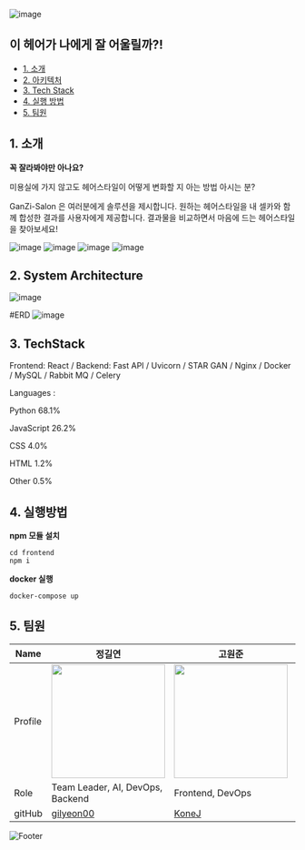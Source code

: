 ![image](https://user-images.githubusercontent.com/65939213/180509669-ae084a9e-de4f-430e-a5bf-3d86f7887520.png)

## 이 헤어가 나에게 잘 어울릴까?!


  - [1. 소개](#1-소개)
  - [2. 아키텍처](#2-아키텍처)
  - [3. Tech Stack](#3-TechStack)
  - [4. 실행 방법](#3-실행방법)
  - [5. 팀원](#7-팀원)
  
## 1. 소개
**꼭 잘라봐야만 아나요?**

미용실에 가지 않고도 헤어스타일이 어떻게 변화할 지 아는 방법 아시는 분?

GanZi-Salon 은 여러분에게 솔루션을 제시합니다. 원하는 헤어스타일을 내 셀카와 함께 합성한 결과를 사용자에게 제공합니다. 결과물을 비교하면서 마음에 드는 헤어스타일을 찾아보세요!

![image](https://user-images.githubusercontent.com/65939213/180506408-316e63b2-994e-4c2e-96fa-80ef97b4949a.png)
![image](https://user-images.githubusercontent.com/65939213/180506451-202137ea-40cf-479f-9c69-a106d5e06435.png)
![image](https://user-images.githubusercontent.com/65939213/180506484-388c000c-b6f6-45e9-8f4e-ad06f4a933a6.png)
![image](https://user-images.githubusercontent.com/65939213/180506519-7a8a9a8f-ddf4-4318-9adb-1a4928100ca6.png)


## 2. System Architecture
![image](https://user-images.githubusercontent.com/65939213/180504822-fd3c108e-6e71-4d56-9b00-a84801579dff.png)

#ERD
![image](https://user-images.githubusercontent.com/65939213/180504867-e9a3bf2d-0adb-4f93-8b1a-d115d69bae1d.png)


## 3. TechStack


Frontend: React / 
Backend: Fast API / 
Uvicorn / 
STAR GAN / 
Nginx / 
Docker / 
MySQL / 
Rabbit MQ / 
Celery


Languages : 

Python
68.1%
 
JavaScript
26.2%
 
CSS
4.0%
 
HTML
1.2%
 
Other
0.5%





## 4. 실행방법
**npm 모듈 설치**
```
cd frontend
npm i
```

**docker 실행**
```
docker-compose up
```


## 5. 팀원
| Name    | 정길연                                     | 고원준                                   | 김우현                                       | 김지혜                                 | 장아령                                 |
| ------- | ---------------------------------------- | ---------------------------------------- | -------------------------------------------- | -------------------------------------- | -------------------------------------- |
| Profile | <img width="200px" src="https://avatars.githubusercontent.com/u/52391627?v=4" />                               | <img width="200px" src="https://avatars.githubusercontent.com/u/86594108?v=4" />                               | <img width="200px" src="https://avatars.githubusercontent.com/u/108711890?v=4" />                               | <img width="200px" src="https://avatars.githubusercontent.com/u/108566232?v=4" />                               | <img width="200px" src="https://avatars.githubusercontent.com/u/65939213?v=4" />                               |
| Role    | Team Leader, AI, DevOps, Backend                                    | Frontend, DevOps                                   | Backend                                       | Frontend                                 | Backend, DevOps                                 |
| gitHub  | [gilyeon00](https://github.com/gilyeon00)                                     | [KoneJ](https://github.com/KoneJ)                                   | [@monitor5](https://github.com/monitor5)                                       | [@wisdomis](https://github.com/wisdomis)                                 | [@aristo0922](https://github.com/aristo0922)                                 |


![Footer](https://capsule-render.vercel.app/api?type=waving&color=auto&height=200&section=footer)


